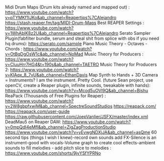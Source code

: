 Midi Drum Maps (Drum kits already named and mapped out) :
https://www.youtube.com/watch?v=pTYMKf1lJKo&ab_channel=Reapertips%7CAlejandro
https://stash.reaper.fm/tag/MIDI-Drum-Maps
Best REAPER Settings :
https://www.youtube.com/watch?v=1WhAblK8z2U&ab_channel=Reapertips%7CAlejandro
Serato Sampler Plugin(fabfilter bundle, serum and steal shit from splice with obs if you need hq drums):
https://serato.com/sample
Piano Music Theory - Octaves - Chords :
https://www.youtube.com/watch?v=OtBqDgOsW1c&ab_channel=NoMad
Music Theory for Producers :
https://www.youtube.com/watch?v=CluuHrr7HG4&t=190s&ab_channel=TAETRO
Music Theory for Producers 2:
https://www.youtube.com/watch?v=KlAqx_8_7vU&ab_channel=EthanDavis
Map Synth to Hands + 3D Camera = Instruments? I am the instrument. Pretty Cool. (future Sean project, use openCV, create a Reaper plugin, infinite sounds, tweakable with hands):
https://www.youtube.com/watch?v=Mcod5uOVl9Q&ab_channel=Bishu
ReaPack (Thousands of Free Plugins for Reaper) :
https://www.youtube.com/watch?v=2W8gbpfxwiM&ab_channel=SpectreSoundStudios
https://reapack.com/
https://reapack.com/user-guide
https://raw.githubusercontent.com/JoepVanlier/JSFX/master/index.xml
DeadMau5 on Reaper DAW: 
https://www.youtube.com/watch?v=0mpQdI4eMfI&ab_channel=ZigZagProductionStudio
https://www.youtube.com/watch?v=yEvwgNDXjJA&ab_channel=asQme
60 second tips (things I wish I knew)-record own sounds add FX-Silence is an instrument-good with vocals-Volume graph to create cool effects-ambient sounds to fill melodies - add pitch slice to melodies  :
https://www.youtube.com/shorts/9jvYSfYPRNo